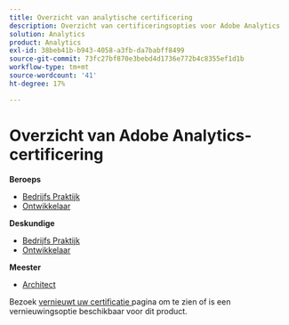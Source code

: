 ```yaml
---
title: Overzicht van analytische certificering
description: Overzicht van certificeringsopties voor Adobe Analytics
solution: Analytics
product: Analytics
exl-id: 38beb41b-b943-4058-a3fb-da7babff8499
source-git-commit: 73fc27bf870e3bebd4d1736e772b4c8355ef1d1b
workflow-type: tm+mt
source-wordcount: '41'
ht-degree: 17%

---
```


# Overzicht van Adobe Analytics-certificering

**Beroeps**

* [ Bedrijfs Praktijk ](/help/certifications/aa/aa-p-business.md) <!--AD0-E212-->
* [ Ontwikkelaar ](/help/certifications/aa/aa-p-developer.md) <!--AD0-E213-->

**Deskundige**

* [ Bedrijfs Praktijk ](/help/certifications/aa/aa-e-business.md) <!--AD0-E208-->
* [ Ontwikkelaar ](/help/certifications/aa/aa-e-developer.md) <!--AD0-E209-->

**Meester**

* [ Architect ](/help/certifications/aa/aa-m-architect.md) <!--AD0-E207-->

Bezoek [ vernieuwt uw certificatie ](/help/certifications/renew.md) pagina om te zien of is een vernieuwingsoptie beschikbaar voor dit product.
